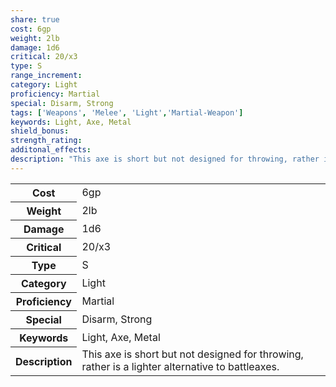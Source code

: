 ```yaml
---
share: true
cost: 6gp
weight: 2lb
damage: 1d6
critical: 20/x3
type: S
range_increment:
category: Light
proficiency: Martial
special: Disarm, Strong
tags: ['Weapons', 'Melee', 'Light','Martial-Weapon']
keywords: Light, Axe, Metal
shield_bonus:
strength_rating:
additonal_effects:
description: "This axe is short but not designed for throwing, rather is a lighter alternative to battleaxes."
---
```

<p><span style="overflow-x: auto;"><table><tbody><tr><th>Cost</th><td>6gp</td></tr><tr><th>Weight</th><td>2lb</td></tr><tr><th>Damage</th><td>1d6</td></tr><tr><th>Critical</th><td>20/x3</td></tr><tr><th>Type</th><td>S</td></tr><tr><th>Category</th><td>Light</td></tr><tr><th>Proficiency</th><td>Martial</td></tr><tr><th>Special</th><td>Disarm, Strong</td></tr><tr><th>Keywords</th><td>Light, Axe, Metal</td></tr><tr><th>Description</th><td>This axe is short but not designed for throwing, rather is a lighter alternative to battleaxes.</td></tr></tbody></table></span></p>